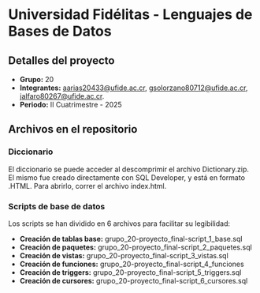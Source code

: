 # Universidad Fidélitas - Lenguajes de Bases de Datos
## Detalles del proyecto

* **Grupo:** 20
* **Integrantes:** aarias20433@ufide.ac.cr, gsolorzano80712@ufide.ac.cr, jalfaro80267@ufide.ac.cr.
* **Periodo:** II Cuatrimestre - 2025

## Archivos en el repositorio
### Diccionario
El diccionario se puede acceder al descomprimir el archivo Dictionary.zip. El mismo fue creado directamente con SQL Developer, y está en formato .HTML. Para abrirlo, correr el archivo index.html.

### Scripts de base de datos
Los scripts se han dividido en 6 archivos para facilitar su legibilidad:
* **Creación de tablas base:** grupo_20-proyecto_final-script_1_base.sql
* **Creación de paquetes:** grupo_20-proyecto_final-script_2_paquetes.sql
* **Creación de vistas:** grupo_20-proyecto_final-script_3_vistas.sql
* **Creación de funciones:** grupo_20-proyecto_final-script_4_funciones
* **Creación de triggers:** grupo_20-proyecto_final-script_5_triggers.sql
* **Creación de cursores:** grupo_20-proyecto_final-script_6_cursores.sql


